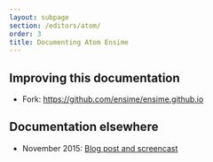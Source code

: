 ```yaml
---
layout: subpage
section: /editors/atom/
order: 3
title: Documenting Atom Ensime
---
```


## Improving this documentation

- Fork: https://github.com/ensime/ensime.github.io

## Documentation elsewhere

-  November 2015: [Blog post and screencast](http://underscore.io/blog/posts/2015/11/03/atom.html)

